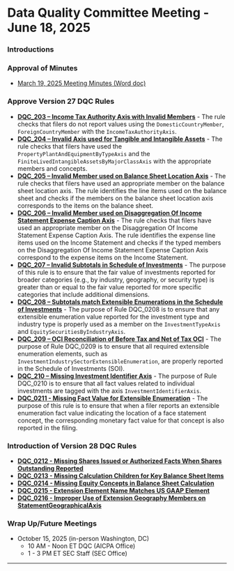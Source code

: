 # Data Quality Committee Meeting - June 18, 2025

### Introductions

### Approval of Minutes
  + [March 19, 2025 Meeting Minutes (Word doc)](https://github.com/DataQualityCommittee/documentation/raw/master/meetings/jun_2025/DRAFTDQCMeetingNotes250319.docx)

### Approve Version 27 DQC Rules 

  - **[DQC_203 – Income Tax Authority Axis with Invalid Members](https://github.com/dataqualitycommittee/dqc_us_rules/tree/v27/docs/DQC_US_0203/DQC_0203.md)** - The rule checks that filers do not report values using the `DomesticCountryMember`, `ForeignCountryMember` with the `IncomeTaxAuthorityAxis`.
  - **[DQC_204 – Invalid Axis used for Tangible and Intangible Assets](https://github.com/dataqualitycommittee/dqc_us_rules/tree/v27/docs/DQC_US_0204/DQC_0204.md)** - The rule checks that filers have used the `PropertyPlantAndEquipmentByTypeAxis` and the `FiniteLivedIntangibleAssetsByMajorClassAxis` with the appropriate members and concepts.
  - **[DQC_205 – Invalid Member used on Balance Sheet Location Axis](https://github.com/dataqualitycommittee/dqc_us_rules/tree/v27/docs/DQC_US_0205/DQC_0205.md)** - The rule checks that filers have used an appropriate member on the balance sheet location axis. The rule identifies the line items used on the balance sheet and checks if the members on the balance sheet location axis corresponds to the items on the balance sheet.
  - **[DQC_206 – Invalid Member used on Disaggregation Of Income Statement Expense Caption Axis](https://github.com/dataqualitycommittee/dqc_us_rules/tree/v27/docs/DQC_US_0206/DQC_0206.md)** - The rule checks that filers have used an appropriate member on the Disaggregation Of Income Statement Expense Caption Axis. The rule identifies the expense line items used on the Income Statement and checks if the typed members on the Disaggregation Of Income Statement Expense Caption Axis correspond to the expense items on the Income Statement.
  - **[DQC_207 – Invalid Subtotals in Schedule of Investments](https://github.com/dataqualitycommittee/dqc_us_rules/tree/v27/docs/DQC_US_0207/DQC_0207.md)** - The purpose of this rule is to ensure that the fair value of investments reported for broader categories (e.g., by industry, geography, or security type) is greater than or equal to the fair value reported for more specific categories that include additional dimensions.
  - **[DQC_208 – Subtotals match Extensible Enumerations in the Schedule of Investments](https://github.com/dataqualitycommittee/dqc_us_rules/tree/v27/docs/DQC_US_0208/DQC_0208.md)** - The purpose of Rule DQC_0208 is to ensure that any extensible enumeration value reported for the investment type and industry type is properly used as a member on the `InvestmentTypeAxis` and `EquitySecuritiesByIndustryAxis`.
  - **[DQC_209 – OCI Reconciliation of Before Tax and Net of Tax OCI](https://github.com/dataqualitycommittee/dqc_us_rules/tree/v27/docs/DQC_US_0209/DQC_0209.md)** - The purpose of Rule DQC_0209 is to ensure that all required extensible enumeration elements, such as `InvestmentIndustrySectorExtensibleEnumeration`, are properly reported in the Schedule of Investments (SOI).
  - **[DQC_210 – Missing Investment Identifier Axis](https://github.com/dataqualitycommittee/dqc_us_rules/tree/v27/docs/DQC_US_0210/DQC_0210.md)** - The purpose of Rule DQC_0210 is to ensure that all fact values related to individual investments are tagged with the axis `InvestmentIdentifierAxis`.
  - **[DQC_0211 - Missing Fact Value for Extensible Enumeration](https://github.com/DataQualityCommittee/dqc_us_rules/tree/v27/docs/DQC_US_0211/DQC_0211.md)** - The purpose of this rule is to ensure that when a filer reports an extensible enumeration fact value indicating the location of a face statement concept, the corresponding monetary fact value for that concept is also reported in the filing.

### Introduction of Version 28 DQC Rules 
  - **[DQC_0212 - Missing Shares Issued or Authorized Facts When Shares Outstanding Reported](https://github.com/campbellpryde/dqc_us_rules/tree/v28/docs/DQC_US_0212/DQC_0212.md)**
  - **[DQC_0213 - Missing Calculation Children for Key Balance Sheet Items](https://github.com/campbellpryde/dqc_us_rules/tree/v28/docs/DQC_US_0213/DQC_0213.md)**
  - **[DQC_0214 - Missing Equity Concepts in Balance Sheet Calculation](https://github.com/campbellpryde/dqc_us_rules/tree/v28/docs/DQC_US_0214/DQC_0214.md)**
  - **[DQC_0215 - Extension Element Name Matches US GAAP Element](https://github.com/campbellpryde/dqc_us_rules/tree/v28/docs/DQC_US_0215/DQC_0215.md)**
  - **[DQC_0216 - Improper Use of Extension Geography Members on StatementGeographicalAxis](https://github.com/campbellpryde/dqc_us_rules/tree/v28/docs/DQC_US_0216/DQC_0216.md)**

### Wrap Up/Future Meetings
  - October 15, 2025 (in-person Washington, DC)
    - 10 AM - Noon ET DQC (AICPA Office)
    - 1 - 3 PM ET SEC Staff (SEC Office) 
______________________
